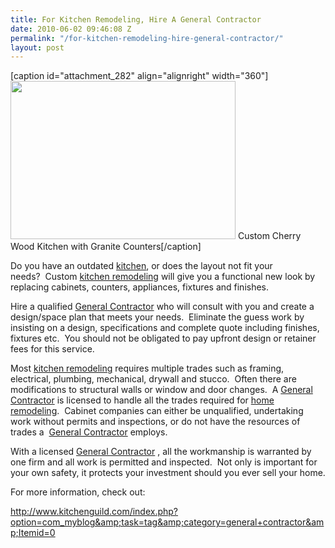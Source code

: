 ```yaml
---
title: For Kitchen Remodeling, Hire A General Contractor
date: 2010-06-02 09:46:08 Z
permalink: "/for-kitchen-remodeling-hire-general-contractor/"
layout: post
---
```


[caption id="attachment_282" align="alignright" width="360"]<a href="http://murraylampert.com/wp-content/uploads/2010/06/Pugh-1.jpg"><img class="size-large wp-image-282 " title="Custom Kitchen" src="http://murraylampert.com/wp-content/uploads/2010/06/Pugh-1-1024x721.jpg" alt="" width="360" height="253" /></a> Custom Cherry Wood Kitchen with Granite Counters[/caption]

Do you have an outdated <span style="text-decoration: underline;">kitchen</span>, or does the layout not fit your needs?  Custom <span style="text-decoration: underline;">kitchen remodeling</span> will give you a functional new look by replacing cabinets, counters, appliances, fixtures and finishes.

Hire a qualified <span style="text-decoration: underline;">General Contractor</span> who will consult with you and create a design/space plan that meets your needs.  Eliminate the guess work by insisting on a design, specifications and complete quote including finishes, fixtures etc.  You should not be obligated to pay upfront design or retainer fees for this service.

Most <span style="text-decoration: underline;">kitchen remodeling</span> requires multiple trades such as framing, electrical, plumbing, mechanical, drywall and stucco.  Often there are modifications to structural walls or window and door changes.  A <span style="text-decoration: underline;">General Contractor</span> is licensed to handle all the trades required for <span style="text-decoration: underline;">home remodeling</span>.  Cabinet companies can either be unqualified, undertaking work without permits and inspections, or do not have the resources of trades a  <span style="text-decoration: underline;">General Contractor</span> employs.

With a licensed <span style="text-decoration: underline;">General Contractor</span> , all the workmanship is warranted by one firm and all work is permitted and inspected.  Not only is important for your own safety, it protects your investment should you ever sell your home.

For more information, check out:

<a href="http://www.kitchenguild.com/index.php?option=com_myblog&amp;task=tag&amp;category=general+contractor&amp;Itemid=0">http://www.kitchenguild.com/index.php?option=com_myblog&amp;task=tag&amp;category=general+contractor&amp;Itemid=0</a>
